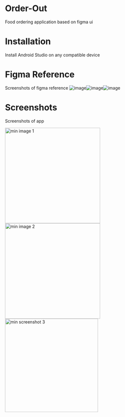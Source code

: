 # Order-Out
Food ordering application based on figma ui



# Installation
Install Android Studio on any compatible device

# Figma Reference
Screenshots of figma reference
![image](https://user-images.githubusercontent.com/95852329/209734383-0acd7bbf-4cb7-4bd2-a340-d566dfcde101.png)![image](https://user-images.githubusercontent.com/95852329/209734642-0418ef89-cf3a-4350-a7bc-b9f5c30b535a.png)![image](https://user-images.githubusercontent.com/95852329/209734708-d2f7e2e1-15f7-41f9-a043-b94a94a8001e.png)


# Screenshots
Screenshots of app 

<img width="315" alt="min image 1" src="https://user-images.githubusercontent.com/95852329/209735691-3d634e92-c994-4228-a010-009b0121eab1.png">
<img width="315" alt="min image 2" src="https://user-images.githubusercontent.com/95852329/209735694-07cc97da-6fcd-479d-8b6d-7895695b25d5.png"><img width="308" alt="min screenshot 3" src="https://user-images.githubusercontent.com/95852329/209735699-e6049394-bf97-4290-a34a-188438b274b0.png">

